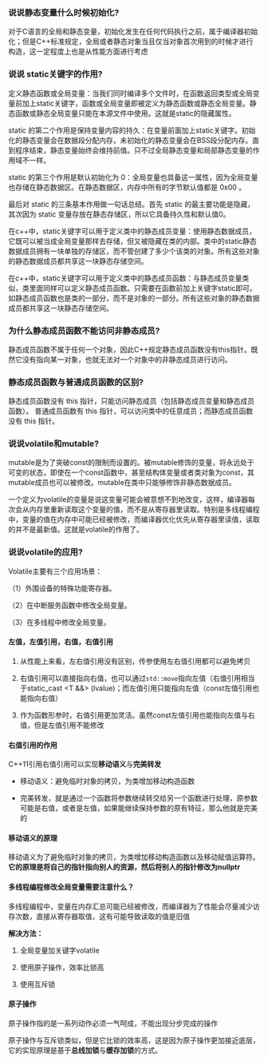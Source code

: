 ### 说说静态变量什么时候初始化?

对于C语言的全局和静态变量，初始化发生在任何代码执行之前，属于编译器初始化；但是C++标准规定，全局或者静态对象当且仅当对象首次用到的时候才进行构造，这一定程度上也是从性能方面进行考虑

### 说说 static关键字的作用?

定义静态函数或全局变量：当我们同时编译多个文件时，在函数返回类型或全局变量前加上static关键字，函数或全局变量即被定义为静态函数或静态全局变量。静态函数或静态全局变量只能在本源文件中使用。这就是static的隐藏属性。

static 的第二个作用是保持变量内容的持久：在变量前面加上static关键字。初始化的静态变量会在数据段分配内存，未初始化的静态变量会在BSS段分配内存。直到程序结束，静态变量始终会维持前值。只不过全局静态变量和局部静态变量的作用域不一样。

static 的第三个作用是默认初始化为 0：全局变量也具备这一属性，因为全局变量也存储在静态数据区。在静态数据区，内存中所有的字节默认值都是 0x00 。

最后对 static 的三条基本作用做一句话总结。首先 static 的最主要功能是隐藏，其次因为 static 变量存放在静态存储区，所以它具备持久性和默认值0。

在c++中，static关键字可以用于定义类中的静态成员变量：使用静态数据成员，它既可以被当成全局变量那样去存储，但又被隐藏在类的内部。类中的static静态数据成员拥有一块单独的存储区，而不管创建了多少个该类的对象。所有这些对象的静态数据成员都共享这一块静态存储空间。

在c++中，static关键字可以用于定义类中的静态成员函数：与静态成员变量类似，类里面同样可以定义静态成员函数。只需要在函数前加上关键字static即可。如静态成员函数也是类的一部分，而不是对象的一部分。所有这些对象的静态数据成员都共享这一块静态存储空间。

### 为什么静态成员函数不能访问非静态成员?

静态成员函数不属于任何一个对象，因此C++规定静态成员函数没有this指针。既然它没有指向某一对象，也就无法对一个对象中的非静态成员进行访问。

### 静态成员函数与普通成员函数的区别?

静态成员函数没有 this 指针，只能访问静态成员（包括静态成员变量和静态成员函数）。
普通成员函数有 this 指针，可以访问类中的任意成员；而静态成员函数没有 this 指针。

### 说说volatile和mutable?

mutable是为了突破const的限制而设置的。被mutable修饰的变量，将永远处于可变的状态，即使在一个const函数中，甚至结构体变量或者类对象为const，其mutable成员也可以被修改。mutable在类中只能够修饰非静态数据成员。

一个定义为volatile的变量是说这变量可能会被意想不到地改变，这样，编译器每次会从内存里重新读取这个变量的值，而不是从寄存器里读取。特别是多线程编程中，变量的值在内存中可能已经被修改，而编译器优化优先从寄存器里读值，读取的并不是最新值。这就是volatile的作用了。

### 说说volatile的应用?

Volatile主要有三个应用场景：

（1）外围设备的特殊功能寄存器。

（2）在中断服务函数中修改全局变量。

（3）在多线程中修改全局变量。



#### 左值，左值引用，右值，右值引用

1. 从性能上来看，左右值引用没有区别，传参使用左右值引用都可以避免拷贝

2. 右值引用可以直接指向右值，也可以通过`std::move`指向左值（右值引用相当于static_cast <T &&> (lvalue)；而左值引用只能指向左值（const左值引用也能指向右值）

3. 作为函数形参时，右值引用更加灵活。虽然const左值引用也能指向左值与右值，但是左值引用不能修改

#### 右值引用的作用

C++11引用右值引用可以实现**移动语义**与**完美转发**

- 移动语义：避免临时对象的拷贝，为类增加移动构造函数

- 完美转发，就是通过一个函数将参数继续转交给另一个函数进行处理，原参数可能是右值，或者是左值，如果能继续保持参数的原有特征，那么他就是完美的

#### **移动语义的原理**

移动语义为了避免临时对象的拷贝，为类增加移动构造函数以及移动赋值运算符。**它的原理是将自己的指针指向别人的资源，然后将别人的指针修改为nullptr**



#### 多线程编程修改全局变量需要注意什么？

多线程编程中，变量在内存汇总可能已经被修改，而编译器为了性能会尽量减少访存次数，直接从寄存器取值，这有可能导致读取的值是旧值

**解决方法：**

1. 全局变量加关键字volatile

2. 使用原子操作，效率比锁高

3. 使用互斥锁



#### 原子操作

原子操作指的是一系列动作必须一气呵成，不能出现分步完成的操作

原子操作与互斥锁类似，但是它比锁的效率高，这是因为原子操作更加接近底层，它的实现原理是基于**总线加锁**与**缓存加锁**的方式。